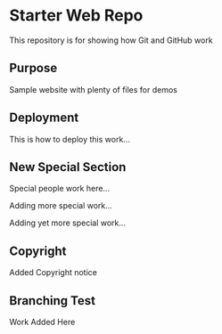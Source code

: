 # Starter Web Repo

This repository is for showing how Git and GitHub work

## Purpose

Sample website with plenty of files for demos

## Deployment

This is how to deploy this work...

## New Special Section

Special people work here...

Adding more special work...

Adding yet more special work...

## Copyright

Added Copyright notice

## Branching Test

Work Added Here